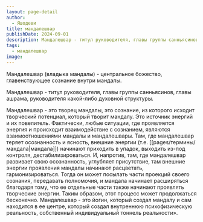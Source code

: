 ```yaml
---
layout: page-detail
author:
  - Яшодеви
title: мандалешвар
publishDate: 2024-09-01
description: Мандалешвар - титул руководителя, главы группы санньясинов, главы ашрама, руководителя какой-либо духовной структуры.
tags:
  - мандалешвар
image:
---
```

Мандалешвар (владыка мандалы) - центральное божество, главенствующее сознание внутри мандалы.

Мандалешвар - титул руководителя, главы группы санньясинов, главы ашрама, руководителя какой-либо духовной структуры.

Мандалешвар - это творец мандалы, это сознание, из которого исходит творческий потенциал, который творит мандалу. Это источник энергий и их повелитель. Фактически, любые ситуации, где проявляется энергия и происходит взаимодействие с сознанием, являются взаимоотношениями мандалы и мандалешвары. Там, где мандалешвар теряет осознанность и ясность, внешние энергии (т.е. [[pages/термины/мандала|мандала]]) начинают приходить в упадок, выходить из-под контроля, дестабилизироваться. И, напротив, там, где мандалешвар развивает свою осознанность, углубляет присутствие, там внешние энергии проявления мандалы начинают расцветать, гармонизироваться. Тогда он может посылать части проекций своего сознания, передавать полномочия, и мандала начинает расширяться благодаря тому, что ее отдельные части также начинают проявлять творческие энергии. Таким образом, этот процесс может продолжаться бесконечно. Мандалешвар - это йогин, который создал мандалу и сам находится в ее центре, который создал внутреннюю психофизическую реальность, собственный индивидуальный тоннель реальности».

